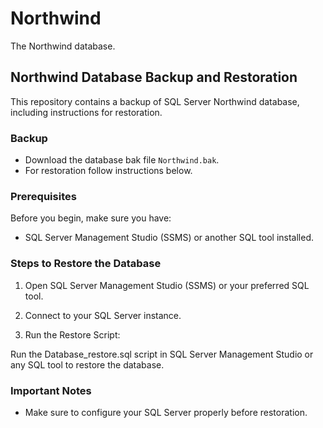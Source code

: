 # Northwind
The Northwind database.

## Northwind Database Backup and Restoration

This repository contains a backup of  SQL Server Northwind database, including instructions for restoration.

### Backup

- Download the database bak file `Northwind.bak`.
- For restoration follow instructions below.

### Prerequisites

Before you begin, make sure you have:

- SQL Server Management Studio (SSMS) or another SQL tool installed.

### Steps to Restore the Database

1. Open SQL Server Management Studio (SSMS) or your preferred SQL tool.

2. Connect to your SQL Server instance.

3. Run the Restore Script:

Run the  Database_restore.sql script in SQL Server Management Studio or any SQL tool to restore the database.

### Important Notes

- Make sure to configure your SQL Server properly before restoration.


